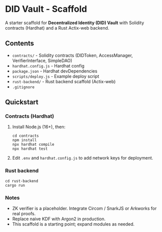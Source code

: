 # DID Vault - Scaffold
A starter scaffold for **Decentralized Identity (DID) Vault** with Solidity contracts (Hardhat) and a Rust Actix-web backend.

## Contents
- `contracts/` - Solidity contracts (DIDToken, AccessManager, VerifierInterface, SimpleDAO)
- `hardhat.config.js` - Hardhat config
- `package.json` - Hardhat devDependencies
- `scripts/deploy.js` - Example deploy script
- `rust-backend/` - Rust backend scaffold (Actix-web)
- `.gitignore`

## Quickstart

### Contracts (Hardhat)
1. Install Node.js (16+), then:
   ```
   cd contracts
   npm install
   npx hardhat compile
   npx hardhat test
   ```
2. Edit `.env` and `hardhat.config.js` to add network keys for deployment.

### Rust backend
```
cd rust-backend
cargo run
```

### Notes
- ZK verifier is a placeholder. Integrate Circom / SnarkJS or Arkworks for real proofs.
- Replace naive KDF with Argon2 in production.
- This scaffold is a starting point; expand modules as needed.
